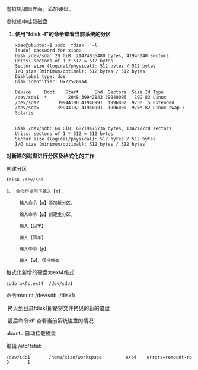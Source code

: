 





虚拟机编辑界面，添加硬盘。

虚拟机中挂载磁盘

1. **使用“fdisk -l”的命令查看当前系统的分区**

   ```
   xiao@ubuntu:~$ sudo  fdisk   -l
   [sudo] password for xiao: 
   Disk /dev/sda: 20 GiB, 21474836480 bytes, 41943040 sectors
   Units: sectors of 1 * 512 = 512 bytes
   Sector size (logical/physical): 512 bytes / 512 bytes
   I/O size (minimum/optimal): 512 bytes / 512 bytes
   Disklabel type: dos
   Disk identifier: 0x225789a4
   
   Device     Boot    Start      End  Sectors  Size Id Type
   /dev/sda1  *        2048 39942143 39940096   19G 83 Linux
   /dev/sda2       39944190 41940991  1996802  975M  5 Extended
   /dev/sda5       39944192 41940991  1996800  975M 82 Linux swap / Solaris
   
   
   Disk /dev/sdb: 64 GiB, 68719476736 bytes, 134217728 sectors
   Units: sectors of 1 * 512 = 512 bytes
   Sector size (logical/physical): 512 bytes / 512 bytes
   I/O size (minimum/optimal): 512 bytes / 512 bytes
   
   ```

   

**对新建的磁盘进行分区及格式化的工作**

创建分区

```
fdisk /dev/sda

3、 命令行提示下输入【m】

     输入命令【n】添加新分区。

     输入命令【p】创建主分区。

     输入【回车】

     输入【回车】

     输入命令【p】

     输入【w】，保持修改
```



格式化新增的硬盘为ext4格式

```
sudo mkfs.ext4  /dev/sdb1
```

   

 命令:mount  /dev/sdb    ./disk1/

​    拷贝到目录fdisk1即是将文件拷贝的新的磁盘

​    最后命令:df  查看当前系统磁盘的情况



ubuntu 自动挂载磁盘

编辑 /etc/fstab  



```
/dev/sdb1       /home/xiao/workspace         ext4    errors=remount-ro 0       1
```

